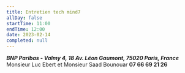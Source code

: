 ```yaml
---
title: Entretien tech mind7
allDay: false
startTime: 11:00
endTime: 12:00
date: 2023-02-14
completed: null
---
```


**_BNP Paribas - Valmy 4, 18 Av. Léon Gaumont, 75020 Paris, France_**
Monsieur Luc Ebert et Monsieur Saad Bounouar
**07 66 69 21 26**
